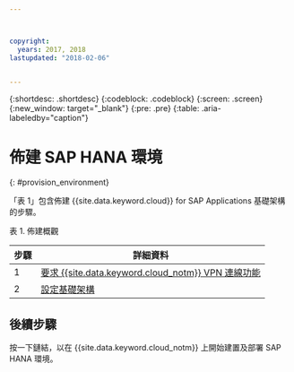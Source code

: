 ```yaml
---



copyright:
  years: 2017, 2018
lastupdated: "2018-02-06"


---
```


{:shortdesc: .shortdesc}
{:codeblock: .codeblock}
{:screen: .screen}
{:new_window: target="_blank"}
{:pre: .pre}
{:table: .aria-labeledby="caption"}


# 佈建 SAP HANA 環境
{: #provision_environment}

「表 1」包含佈建 {{site.data.keyword.cloud}} for SAP Applications 基礎架構的步驟。 

表 1. 佈建概觀

| 步驟 | 詳細資料|
| --- | --- |
| 1 | [要求 {{site.data.keyword.cloud_notm}} VPN 連線功能](/docs/infrastructure/sap-hana/hana-requesting-setting-up-VPN.html) |
| 2 | [設定基礎架構](/docs/infrastructure/sap-hana/hana-setting-up-infrastructure.html) |

## 後續步驟

按一下鏈結，以在 {{site.data.keyword.cloud_notm}} 上開始建置及部署 SAP HANA 環境。
